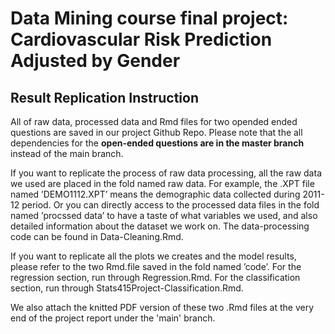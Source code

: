# Data Mining course final project: Cardiovascular Risk Prediction Adjusted by Gender

## Result Replication Instruction

All of raw data, processed data and Rmd files for two opended ended questions are saved in our project Github Repo. Please note that the all dependencies for the **open-ended questions are in the master branch** instead of the main branch.

If you want to replicate the process of raw data processing, all the raw data we used are placed in the fold named raw data. For example, the .XPT file named ’DEMO1112.XPT’ means the demographic data collected during 2011-12 period. Or you can directly access to the processed data files in the fold named ’procssed data’ to have a taste of what variables we used, and also detailed information about the dataset we work on. The data-processing code can be found in Data-Cleaning.Rmd.

If you want to replicate all the plots we creates and the model results, please refer to the two Rmd.file saved in the fold named ’code’. For the regression section, run through Regression.Rmd. For the classification section, run through Stats415Project-Classification.Rmd.

We also attach the knitted PDF version of these two .Rmd files at the very end of the project report under the 'main' branch.

